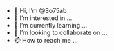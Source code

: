- 👋 Hi, I’m @So75ab
- 👀 I’m interested in ...
- 🌱 I’m currently learning ...
- 💞️ I’m looking to collaborate on ...
- 📫 How to reach me ...

<!---
So75ab/So75ab is a ✨ special ✨ repository because its `README.md` (this file) appears on your GitHub profile.
You can click the Preview link to take a look at your changes.
--->
